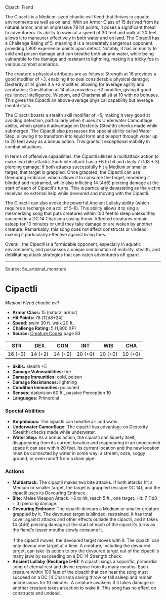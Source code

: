 <MonsterName/>Cipactli</MonsterName>
<CreatureType/>Fiend</CreatureType>

<summary>The Cipactli is a Medium-sized chaotic evil fiend that thrives in aquatic environments as well as on land. With an Armor Class of 15 derived from its natural armor, and an impressive 78 hit points, it poses a significant threat to adventurers. Its ability to swim at a speed of 30 feet and walk at 20 feet allows it to maneuver effectively in both water and on land. The Cipactli has a Challenge Rating of 5, meaning it is a moderately dangerous opponent, providing 1,800 experience points upon defeat. Notably, it has immunity to cold and poison damage and can breathe both air and water, while being vulnerable to fire damage and resistant to lightning, making it a tricky foe in various combat scenarios.</summary>

<detail>

The creature's physical attributes are as follows: Strength at 16 provides a good modifier of +3, enabling it to deal considerable physical damage; Dexterity at 14 gives it a +2 modifier, allowing for average agility and acrobatics; Constitution at 14 also provides a +2 modifier, giving it good resilience; Intelligence, Wisdom, and Charisma all sit at 10 with no bonuses. This gives the Cipactli an above-average physical capability but average mental stats. 

The Cipactli boasts a stealth skill modifier of +5, making it very good at avoiding detection, particularly when it uses its Underwater Camouflage ability, which grants it advantage on Dexterity (Stealth) checks made while submerged. The Cipactli also possesses the special ability called Water Step, allowing it to transform into liquid form and teleport through water up to 20 feet away as a bonus action. This grants it exceptional mobility in combat situations.

In terms of offensive capabilities, the Cipactli utilizes a multiattack action to make two bite attacks. Each bite attack has a +6 to hit and deals 7 (1d8 + 3) piercing damage; if both attacks successfully hit a Medium or smaller target, that target is grappled. Once grappled, the Cipactli can use Devouring Embrace, which allows it to consume the target, rendering it blinded and restrained, while also inflicting 14 (4d6) piercing damage at the start of each of Cipactli's turns. This is particularly devastating as the victim receives no external help while devoured and moving with the Cipactli.

The Cipactli can also evoke the powerful Ancient Lullaby ability (which requires a recharge on a roll of 5-6). This ability allows it to sing a mesmerizing song that puts creatures within 100 feet to sleep unless they succeed in a DC 14 Charisma saving throw. Affected creatures remain asleep for 10 minutes or until they take damage or are woken by another creature. Remarkably, this song does not affect constructs or undead, making it particularly effective against living foes.

Overall, the Cipactli is a formidable opponent, especially in aquatic environments, and possesses a unique combination of mobility, stealth, and debilitating attack strategies that can catch adventurers off guard.</detail>



---

Source: 5e_artisinal_monsters

# Cipactli

*Medium* *Fiend* *chaotic evil*

- **Armor Class:** 15 (natural armor)
- **Hit Points:** 78 (12d8+24)
- **Speed:** swim 30 ft. walk 20 ft.
- **Challenge Rating:** 5 (1,800 XP)
- **Source:** [Creature Codex](https://koboldpress.com/kpstore/product/creature-codex-for-5th-edition-dnd) page 83

| STR | DEX | CON | INT | WIS | CHA |
| --- | --- | --- | --- | --- | --- |
| 16 (+3) | 14 (+2) | 14 (+2) | 10 (+0) | 10 (+0) | 10 (+0) |

- **Skills:** stealth +5
- **Damage Vulnerabilities:** fire
- **Damage Immunities:** cold, poison
- **Damage Resistances:** lightning
- **Condition Immunities:** poisoned
- **Senses:** darkvision 60 ft., passive Perception 10
- **Languages:** Primordial

### Special Abilities

- **Amphibious:** The cipactli can breathe air and water.
- **Underwater Camouflage:** The cipactli has advantage on Dexterity (Stealth) checks made while underwater.
- **Water Step:** As a bonus action, the cipactli can liquefy itself, disappearing from its current location and reappearing in an unoccupied space it can see within 20 feet. Its current location and the new location must be connected by water in some way: a stream, ooze, soggy ground, or even runoff from a drain pipe.

### Actions

- **Multiattack:** The cipactli makes two bite attacks. If both attacks hit a Medium or smaller target, the target is grappled (escape DC 14), and the cipactli uses its Devouring Embrace.
- **Bite:** Melee Weapon Attack. +6 to hit, reach 5 ft., one target. Hit: 7 (1d8 + 3) piercing damage.
- **Devouring Embrace:** The cipactli devours a Medium or smaller creature grappled by it. The devoured target is blinded, restrained, it has total cover against attacks and other effects outside the cipactli, and it takes 14 (4d6) piercing damage at the start of each of the cipactli's turns as the fiend's lesser mouths slowly consume it.<br><br>If the cipactli moves, the devoured target moves with it. The cipactli can only devour one target at a time. A creature, including the devoured target, can take its action to pry the devoured target out of the cipactli's many jaws by succeeding on a DC 14 Strength check.
- **Ancient Lullaby (Recharge 5-6):** A cipactli sings a soporific, primordial song of eternal rest and divine repose from its many mouths. Each creature within 100 feet of the cipactli that can hear the song must succeed on a DC 14 Charisma saving throw or fall asleep and remain unconscious for 10 minutes. A creature awakens if it takes damage or another creature takes an action to wake it. This song has no effect on constructs and undead.




